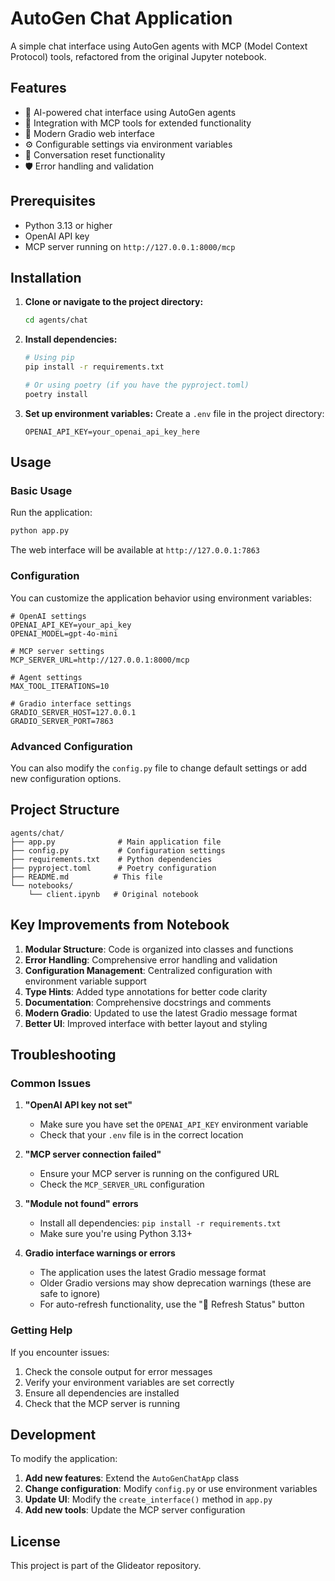 # AutoGen Chat Application

A simple chat interface using AutoGen agents with MCP (Model Context Protocol) tools, refactored from the original Jupyter notebook.

## Features

- 🤖 AI-powered chat interface using AutoGen agents
- 🔧 Integration with MCP tools for extended functionality
- 🎨 Modern Gradio web interface
- ⚙️ Configurable settings via environment variables
- 🔄 Conversation reset functionality
- 🛡️ Error handling and validation

## Prerequisites

- Python 3.13 or higher
- OpenAI API key
- MCP server running on `http://127.0.0.1:8000/mcp`

## Installation

1. **Clone or navigate to the project directory:**
   ```bash
   cd agents/chat
   ```

2. **Install dependencies:**
   ```bash
   # Using pip
   pip install -r requirements.txt
   
   # Or using poetry (if you have the pyproject.toml)
   poetry install
   ```

3. **Set up environment variables:**
   Create a `.env` file in the project directory:
   ```env
   OPENAI_API_KEY=your_openai_api_key_here
   ```

## Usage

### Basic Usage

Run the application:
```bash
python app.py
```

The web interface will be available at `http://127.0.0.1:7863`

### Configuration

You can customize the application behavior using environment variables:

```env
# OpenAI settings
OPENAI_API_KEY=your_api_key
OPENAI_MODEL=gpt-4o-mini

# MCP server settings
MCP_SERVER_URL=http://127.0.0.1:8000/mcp

# Agent settings
MAX_TOOL_ITERATIONS=10

# Gradio interface settings
GRADIO_SERVER_HOST=127.0.0.1
GRADIO_SERVER_PORT=7863
```

### Advanced Configuration

You can also modify the `config.py` file to change default settings or add new configuration options.

## Project Structure

```
agents/chat/
├── app.py              # Main application file
├── config.py           # Configuration settings
├── requirements.txt    # Python dependencies
├── pyproject.toml      # Poetry configuration
├── README.md          # This file
└── notebooks/
    └── client.ipynb   # Original notebook
```

## Key Improvements from Notebook

1. **Modular Structure**: Code is organized into classes and functions
2. **Error Handling**: Comprehensive error handling and validation
3. **Configuration Management**: Centralized configuration with environment variable support
4. **Type Hints**: Added type annotations for better code clarity
5. **Documentation**: Comprehensive docstrings and comments
6. **Modern Gradio**: Updated to use the latest Gradio message format
7. **Better UI**: Improved interface with better layout and styling

## Troubleshooting

### Common Issues

1. **"OpenAI API key not set"**
   - Make sure you have set the `OPENAI_API_KEY` environment variable
   - Check that your `.env` file is in the correct location

2. **"MCP server connection failed"**
   - Ensure your MCP server is running on the configured URL
   - Check the `MCP_SERVER_URL` configuration

3. **"Module not found" errors**
   - Install all dependencies: `pip install -r requirements.txt`
   - Make sure you're using Python 3.13+

4. **Gradio interface warnings or errors**
   - The application uses the latest Gradio message format
   - Older Gradio versions may show deprecation warnings (these are safe to ignore)
   - For auto-refresh functionality, use the "🔄 Refresh Status" button

### Getting Help

If you encounter issues:
1. Check the console output for error messages
2. Verify your environment variables are set correctly
3. Ensure all dependencies are installed
4. Check that the MCP server is running

## Development

To modify the application:

1. **Add new features**: Extend the `AutoGenChatApp` class
2. **Change configuration**: Modify `config.py` or use environment variables
3. **Update UI**: Modify the `create_interface()` method in `app.py`
4. **Add new tools**: Update the MCP server configuration

## License

This project is part of the Glideator repository.
